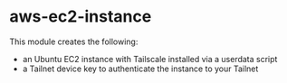 # aws-ec2-instance

This module creates the following:

- an Ubuntu EC2 instance with Tailscale installed via a userdata script
- a Tailnet device key to authenticate the instance to your Tailnet
